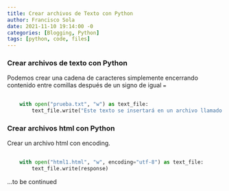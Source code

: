```yaml
---
title: Crear archivos de Texto con Python
author: Francisco Sola
date: 2021-11-10 19:14:00 -0
categories: [Blogging, Python]
tags: [python, code, files]
---
```


### Crear archivos de texto con Python

Podemos crear una cadena de caracteres simplemente encerrando contenido entre comillas después de un signo de igual `=`

```python
    
    with open("prueba.txt", "w") as text_file:
        text_file.write("Este texto se insertará en un archivo llamado prueba.txt ")

```

### Crear archivos html con Python

Crear un archivo html con encoding.

```python
    
    with open("html1.html", "w", encoding="utf-8") as text_file:
        text_file.write(response)

```



...to be continued